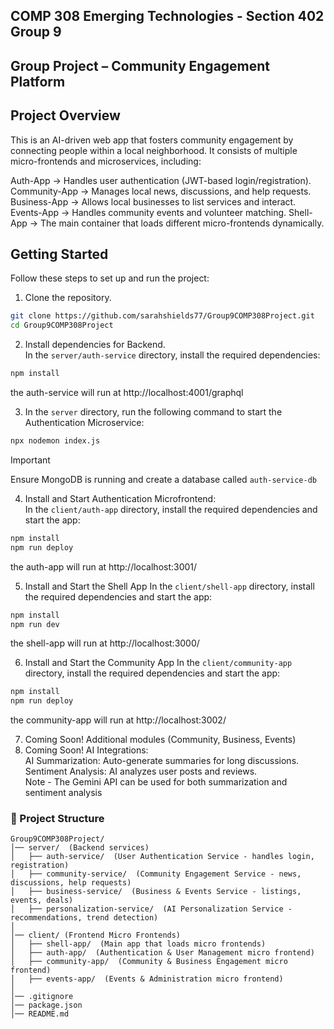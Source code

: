 ## COMP 308 Emerging Technologies - Section 402 Group 9
## Group Project – Community Engagement Platform

## Project Overview

This is an AI-driven web app that fosters community engagement by connecting people within a local neighborhood. It consists of multiple micro-frontends and microservices, including:

Auth-App → Handles user authentication (JWT-based login/registration).
Community-App → Manages local news, discussions, and help requests.
Business-App → Allows local businesses to list services and interact.
Events-App → Handles community events and volunteer matching.
Shell-App → The main container that loads different micro-frontends dynamically.

## Getting Started

Follow these steps to set up and run the project:

1. Clone the repository.
```bash
git clone https://github.com/sarahshields77/Group9COMP308Project.git
cd Group9COMP308Project
```

2. Install dependencies for Backend.     
   In the `server/auth-service` directory, install the required dependencies:
```bash
npm install
```

the auth-service will run at http://localhost:4001/graphql

3. In the `server` directory, run the following command to start the Authentication Microservice:
```bash
npx nodemon index.js
```
> [!IMPORTANT]
> Ensure MongoDB is running and create a database called `auth-service-db`

4. Install and Start Authentication Microfrontend:  
    In the `client/auth-app` directory, install the required dependencies and start the app:
```bash
npm install
npm run deploy
```

the auth-app will run at http://localhost:3001/

5. Install and Start the Shell App
   In the `client/shell-app` directory, install the required dependencies and start the app:
```bash
npm install
npm run dev
```
  
the shell-app will run at http://localhost:3000/  

6. Install and Start the Community App
   In the `client/community-app` directory, install the required dependencies and start the app:
```bash
npm install
npm run deploy
```
  
the community-app will run at http://localhost:3002/  


7. Coming Soon! Additional modules (Community, Business, Events)  
8. Coming Soon! AI Integrations:  
   AI Summarization: Auto-generate summaries for long discussions.  
   Sentiment Analysis: AI analyzes user posts and reviews.  
   Note - The Gemini API can be used for both summarization and sentiment analysis


### 📁 Project Structure  
```plaintext
Group9COMP308Project/
│── server/  (Backend services)
│   ├── auth-service/  (User Authentication Service - handles login, registration)
│   ├── community-service/  (Community Engagement Service - news, discussions, help requests)
│   ├── business-service/  (Business & Events Service - listings, events, deals)
│   ├── personalization-service/  (AI Personalization Service - recommendations, trend detection)
│
│── client/ (Frontend Micro Frontends)
│   ├── shell-app/  (Main app that loads micro frontends)
│   ├── auth-app/  (Authentication & User Management micro frontend)
│   ├── community-app/  (Community & Business Engagement micro frontend)
│   ├── events-app/  (Events & Administration micro frontend)
│
│── .gitignore
│── package.json
│── README.md
```
